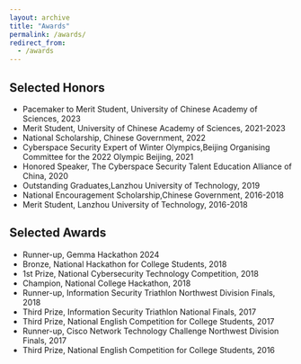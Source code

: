 ```yaml
---
layout: archive
title: "Awards"
permalink: /awards/
redirect_from:
  - /awards
---
```


## Selected Honors
* Pacemaker to Merit Student, University of Chinese Academy of Sciences, 2023
* Merit Student, University of Chinese Academy of Sciences, 2021-2023
* National Scholarship, Chinese Government, 2022
* Cyberspace Security Expert of Winter Olympics,Beijing Organising Committee for the 2022 Olympic Beijing, 2021
* Honored Speaker, The Cyberspace Security Talent Education Alliance of China, 2020
* Outstanding Graduates,Lanzhou University of Technology, 2019
* National Encouragement Scholarship,Chinese Government, 2016-2018
* Merit Student, Lanzhou University of Technology, 2016-2018

## Selected Awards
* Runner-up, Gemma Hackathon 2024
* Bronze, National Hackathon for College Students, 2018
* 1st Prize, National Cybersecurity Technology Competition, 2018
* Champion, National College Hackathon, 2018
* Runner-up, Information Security Triathlon Northwest Division Finals, 2018
* Third Prize, Information Security Triathlon National Finals, 2017
* Third Prize, National English Competition for College Students, 2017
* Runner-up, Cisco Network Technology Challenge Northwest Division Finals, 2017
* Third Prize, National English Competition for College Students, 2016
